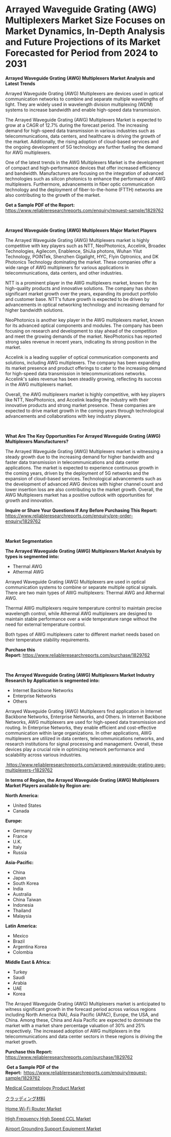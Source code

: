 <p><h1>Arrayed Waveguide Grating (AWG) Multiplexers Market Size Focuses on Market Dynamics, In-Depth Analysis and Future Projections of its Market Forecasted for Period from 2024 to 2031</h1></p><p><strong>Arrayed Waveguide Grating (AWG) Multiplexers Market Analysis and Latest Trends</strong></p>
<p><p>Arrayed Waveguide Grating (AWG) Multiplexers are devices used in optical communication networks to combine and separate multiple wavelengths of light. They are widely used in wavelength division multiplexing (WDM) systems to increase bandwidth and enable high-speed data transmission.</p><p>The Arrayed Waveguide Grating (AWG) Multiplexers Market is expected to grow at a CAGR of 12.7% during the forecast period. The increasing demand for high-speed data transmission in various industries such as telecommunications, data centers, and healthcare is driving the growth of the market. Additionally, the rising adoption of cloud-based services and the ongoing development of 5G technology are further fueling the demand for AWG multiplexers.</p><p>One of the latest trends in the AWG Multiplexers Market is the development of compact and high-performance devices that offer increased efficiency and bandwidth. Manufacturers are focusing on the integration of advanced technologies such as silicon photonics to enhance the performance of AWG multiplexers. Furthermore, advancements in fiber optic communication technology and the deployment of fiber-to-the-home (FTTH) networks are also contributing to the growth of the market.</p></p>
<p><strong>Get a Sample PDF of the Report:&nbsp;</strong> <a href="https://www.reliableresearchreports.com/enquiry/request-sample/1829762">https://www.reliableresearchreports.com/enquiry/request-sample/1829762</a></p>
<p>&nbsp;</p>
<p><strong>Arrayed Waveguide Grating (AWG) Multiplexers Major Market Players</strong></p>
<p><p>The Arrayed Waveguide Grating (AWG) Multiplexers market is highly competitive with key players such as NTT, NeoPhotonics, Accelink, Broadex Technologies, Agilecom, Enablence, ShiJia photons, Wuhan Yilut Technology, POINTek, Shenzhen Gigalight, HYC, Flyin Optronics, and DK Photonics Technology dominating the market. These companies offer a wide range of AWG multiplexers for various applications in telecommunications, data centers, and other industries.</p><p>NTT is a prominent player in the AWG multiplexers market, known for its high-quality products and innovative solutions. The company has shown significant market growth over the years, expanding its product portfolio and customer base. NTT's future growth is expected to be driven by advancements in optical networking technology and increasing demand for higher bandwidth solutions.</p><p>NeoPhotonics is another key player in the AWG multiplexers market, known for its advanced optical components and modules. The company has been focusing on research and development to stay ahead of the competition and meet the growing demands of the market. NeoPhotonics has reported strong sales revenue in recent years, indicating its strong position in the market.</p><p>Accelink is a leading supplier of optical communication components and solutions, including AWG multiplexers. The company has been expanding its market presence and product offerings to cater to the increasing demand for high-speed data transmission in telecommunications networks. Accelink's sales revenue has been steadily growing, reflecting its success in the AWG multiplexers market.</p><p>Overall, the AWG multiplexers market is highly competitive, with key players like NTT, NeoPhotonics, and Accelink leading the industry with their innovative products and strong market presence. These companies are expected to drive market growth in the coming years through technological advancements and collaborations with key industry players.</p></p>
<p>&nbsp;</p>
<p><strong>What Are The Key Opportunities For Arrayed Waveguide Grating (AWG) Multiplexers Manufacturers?</strong></p>
<p><p>The Arrayed Waveguide Grating (AWG) Multiplexers market is witnessing a steady growth due to the increasing demand for higher bandwidth and faster data transmission in telecommunications and data center applications. The market is expected to experience continuous growth in the coming years, driven by the deployment of 5G networks and the expansion of cloud-based services. Technological advancements such as the development of advanced AWG devices with higher channel count and lower insertion loss are also contributing to the market growth. Overall, the AWG Multiplexers market has a positive outlook with opportunities for growth and innovation.</p></p>
<p><strong>Inquire or Share Your Questions If Any Before Purchasing This Report:</strong> <a href="https://www.reliableresearchreports.com/enquiry/pre-order-enquiry/1829762">https://www.reliableresearchreports.com/enquiry/pre-order-enquiry/1829762</a></p>
<p>&nbsp;</p>
<p><strong>Market Segmentation</strong></p>
<p><strong>The Arrayed Waveguide Grating (AWG) Multiplexers Market Analysis by types is segmented into:</strong></p>
<p><ul><li>Thermal AWG</li><li>Athermal AWG</li></ul></p>
<p><p>Arrayed Waveguide Grating (AWG) Multiplexers are used in optical communication systems to combine or separate multiple optical signals. There are two main types of AWG multiplexers: Thermal AWG and Athermal AWG. </p><p>Thermal AWG multiplexers require temperature control to maintain precise wavelength control, while Athermal AWG multiplexers are designed to maintain stable performance over a wide temperature range without the need for external temperature control. </p><p>Both types of AWG multiplexers cater to different market needs based on their temperature stability requirements.</p></p>
<p><strong>Purchase this Report:&nbsp;</strong><a href="https://www.reliableresearchreports.com/purchase/1829762">https://www.reliableresearchreports.com/purchase/1829762</a></p>
<p>&nbsp;</p>
<p><strong>The Arrayed Waveguide Grating (AWG) Multiplexers Market Industry Research by Application is segmented into:</strong></p>
<p><ul><li>Internet Backbone Networks</li><li>Enterprise Networks</li><li>Others</li></ul></p>
<p><p>Arrayed Waveguide Grating (AWG) Multiplexers find application in Internet Backbone Networks, Enterprise Networks, and Others. In Internet Backbone Networks, AWG multiplexers are used for high-speed data transmission and routing. In Enterprise Networks, they enable efficient and cost-effective communication within large organizations. In other applications, AWG multiplexers are utilized in data centers, telecommunications networks, and research institutions for signal processing and management. Overall, these devices play a crucial role in optimizing network performance and scalability across various industries.</p></p>
<p><a href="https://www.reliableresearchreports.com/arrayed-waveguide-grating-awg-multiplexers-r1829762">&nbsp;https://www.reliableresearchreports.com/arrayed-waveguide-grating-awg-multiplexers-r1829762</a></p>
<p><strong>In terms of Region, the Arrayed Waveguide Grating (AWG) Multiplexers Market Players available by Region are:</strong></p>
<p>
    <p> <strong> North America: </strong>
        <ul>
            <li>United States</li>
            <li>Canada</li>
        </ul>
        </p> 
    <p> <strong> Europe: </strong>
        <ul>
            <li>Germany</li>
            <li>France</li>
            <li>U.K.</li>
            <li>Italy</li>
            <li>Russia</li>
        </ul>
        </p> 
    <p> <strong> Asia-Pacific: </strong>
        <ul>
            <li>China</li>
            <li>Japan</li>
            <li>South Korea</li>
            <li>India</li>
            <li>Australia</li>
            <li>China Taiwan</li>
            <li>Indonesia</li>
            <li>Thailand</li>
            <li>Malaysia</li>
        </ul>
        </p> 
    <p> <strong> Latin America: </strong>
        <ul>
            <li>Mexico</li>
            <li>Brazil</li>
            <li>Argentina Korea</li>
            <li>Colombia</li>
        </ul>
        </p> 
    <p> <strong> Middle East & Africa: </strong>
        <ul>
            <li>Turkey</li>
            <li>Saudi</li>
            <li>Arabia</li>
            <li>UAE</li>
            <li>Korea</li>
        </ul>
    </p>
    </p>
<p><p>The Arrayed Waveguide Grating (AWG) Multiplexers market is anticipated to witness significant growth in the forecast period across various regions including North America (NA), Asia Pacific (APAC), Europe, the USA, and China. Among these, China and Asia Pacific are expected to dominate the market with a market share percentage valuation of 30% and 25% respectively. The increased adoption of AWG multiplexers in the telecommunications and data center sectors in these regions is driving the market growth.</p></p>
<p><strong>Purchase this Report: </strong><a href="https://www.reliableresearchreports.com/purchase/1829762">https://www.reliableresearchreports.com/purchase/1829762</a></p>
<p>&nbsp;<strong>Get a Sample PDF of the Report:&nbsp;&nbsp;</strong><a href="https://www.reliableresearchreports.com/enquiry/request-sample/1829762">https://www.reliableresearchreports.com/enquiry/request-sample/1829762</a></p>
<p><strong></strong></p>
<p><p><a href="https://github.com/fernandomillshz/Market-Research-Report-List-1/blob/main/medical-cosmetology-product-market.md">Medical Cosmetology Product Market</a></p><p><a href="https://medium.com/@susanjprice2023/%E3%82%AF%E3%83%A9%E3%83%83%E3%83%87%E3%82%A3%E3%83%B3%E3%82%B0%E6%9D%90%E6%96%99%E5%B8%82%E5%A0%B4%E3%81%AE%E4%BA%88%E6%B8%AC-2024%E5%B9%B4%E3%81%8B%E3%82%892031%E5%B9%B4%E3%81%BE%E3%81%A7%E3%81%AE105%E3%83%9A%E3%83%BC%E3%82%B8%E3%81%A7%E3%82%AB%E3%83%90%E3%83%BC%E3%81%95%E3%82%8C%E3%81%9F%E3%82%B0%E3%83%AD%E3%83%BC%E3%83%90%E3%83%AB%E5%B8%82%E5%A0%B4%E3%83%88%E3%83%AC%E3%83%B3%E3%83%89%E3%81%A8%E5%88%86%E6%9E%90-c7b065f2ab30">クラッディング材料</a></p><p><a href="https://issuu.com/reportprime-2/docs/home-wi-fi-router-market-size-2030._fa0c5d92c284c5">Home Wi-Fi Router Market</a></p><p><a href="https://medium.com/@cukilcantik89/high-frequency-high-speed-ccl-market-size-growth-and-industry-analysis-by-market-segmentation-and-1475378110f0">High Frequency High Speed CCL Market</a></p><p><a href="https://issuu.com/reportprime-2/docs/airport-grounding-support-equipment-market-size-20">Airport Grounding Support Equipment Market</a></p></p>